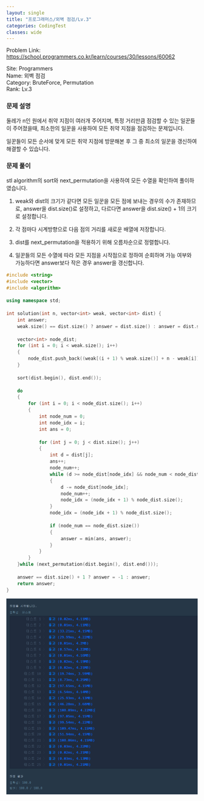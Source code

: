 ```yaml
---
layout: single
title: "프로그래머스/외벽 점검/Lv.3"
categories: CodingTest
classes: wide
---
```


Problem Link: <https://school.programmers.co.kr/learn/courses/30/lessons/60062>

Site: Programmers   
Name: 외벽 점검   
Category: BruteForce, Permutation     
Rank: Lv.3

### 문제 설명

둘레가 n인 원에서 취약 지점이 여러개 주어지며, 특정 거리만큼 점검할 수 있는 일꾼들이 주어졌을때, 최소한의 일꾼을 사용하여 모든 취약 지점을 점검하는 문제입니다.

일꾼들이 모든 순서에 맞게 모든 취약 지점에 방문해본 후 그 중 최소의 일꾼을 갱신하여 해결할 수 있습니다.

### 문제 풀이

stl algorithm의 sort와 next_permutation을 사용하여 모든 수열을 확인하여 풀이하였습니다.

1. weak와 dist의 크기가 같다면 모든 일꾼을 모든 점에 보내는 경우의 수가 존재하므로, answer을 dist.size()로 설정하고, 다르다면 answer을 dist.size() + 1의 크기로 설정합니다.

2. 각 점마다 시계방향으로 다음 점의 거리를 새로운 배열에 저장합니다.

3. dist를 next_permutation을 적용하기 위해 오름차순으로 정렬합니다.

4. 일꾼들의 모든 수열에 따라 모든 지점을 시작점으로 정하여 순회하며 가능 여부와 가능하다면 answer보다 작은 경우 answer을 갱신합니다.

```cpp
#include <string>
#include <vector>
#include <algorithm>

using namespace std;

int solution(int n, vector<int> weak, vector<int> dist) {
    int answer;
    weak.size() == dist.size() ? answer = dist.size() : answer = dist.size() + 1;

    vector<int> node_dist;
    for (int i = 0; i < weak.size(); i++)
    {
        node_dist.push_back((weak[(i + 1) % weak.size()] + n - weak[i]) % n);
    }

    sort(dist.begin(), dist.end());

    do
    {
        for (int i = 0; i < node_dist.size(); i++)
        {
            int node_num = 0;
            int node_idx = i;
            int ans = 0;

            for (int j = 0; j < dist.size(); j++)
            {
                int d = dist[j];
                ans++;
                node_num++;
                while (d >= node_dist[node_idx] && node_num < node_dist.size())
                {
                    d -= node_dist[node_idx];
                    node_num++;
                    node_idx = (node_idx + 1) % node_dist.size();
                }
                node_idx = (node_idx + 1) % node_dist.size();

                if (node_num == node_dist.size())
                {
                    answer = min(ans, answer);
                }
            }
        }
    }while (next_permutation(dist.begin(), dist.end()));

    answer == dist.size() + 1 ? answer = -1 : answer;
    return answer;
}
```

![프로그래머스외벽점검](/assets/images/CodingTest/프로그래머스외벽점검.PNG)
